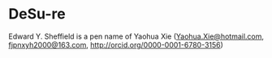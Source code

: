 # DeSu-re

Edward Y. Sheffield is a pen name of Yaohua Xie (Yaohua.Xie@hotmail.com, fjpnxyh2000@163.com, http://orcid.org/0000-0001-6780-3156)
